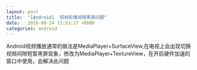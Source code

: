 ```yaml
---
layout: post
title:  "[Android]	视频轮播间隙黑屏问题"
date:   2016-09-24 11:53:27 +0800
categories: android
---
```


Android视频播放通常的做法是MediaPlayer+SurfaceView,在电视上会出现切换视频间隙短暂黑屏现象，修改为MediaPlayer+TextureView，在开启硬件加速的窗口中使用，会解决此问题







